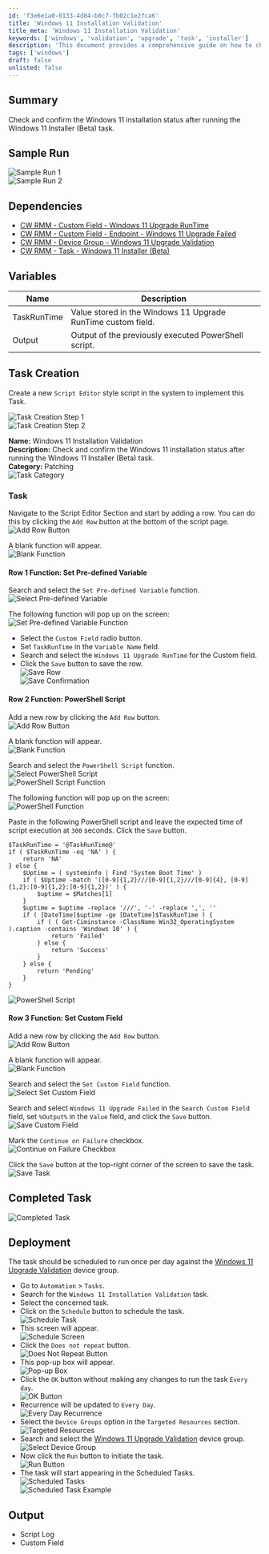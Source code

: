 ```yaml
---
id: 'f3e6e1a0-0133-4d84-b0c7-fb02c1e2fca6'
title: 'Windows 11 Installation Validation'
title_meta: 'Windows 11 Installation Validation'
keywords: ['windows', 'validation', 'upgrade', 'task', 'installer']
description: 'This document provides a comprehensive guide on how to check and confirm the installation status of Windows 11 after executing the Windows 11 Installer (Beta) task, including detailed steps for task creation, dependencies, and scheduling.'
tags: ['windows']
draft: false
unlisted: false
---
```


## Summary

Check and confirm the Windows 11 installation status after running the Windows 11 Installer (Beta) task.

## Sample Run

![Sample Run 1](../../../static/img/Windows-11-Installation-Validation/image_1.png)  
![Sample Run 2](../../../static/img/Windows-11-Installation-Validation/image_2.png)  

## Dependencies

- [CW RMM - Custom Field - Windows 11 Upgrade RunTime](<../custom-fields/Endpoint - Windows 11 Upgrade RunTime.md>)
- [CW RMM - Custom Field - Endpoint - Windows 11 Upgrade Failed](<../custom-fields/Endpoint - Windows 11 Upgrade Failed.md>)
- [CW RMM - Device Group - Windows 11 Upgrade Validation](<../groups/Upgrade Enabled Windows 11 Compatible Machines.md>)
- [CW RMM - Task - Windows 11 Installer (Beta)](https://proval.itglue.com/DOC-5078775-15835365)

## Variables

| Name         | Description                                                              |
|--------------|--------------------------------------------------------------------------|
| TaskRunTime  | Value stored in the Windows 11 Upgrade RunTime custom field.            |
| Output       | Output of the previously executed PowerShell script.                    |

## Task Creation

Create a new `Script Editor` style script in the system to implement this Task.

![Task Creation Step 1](../../../static/img/Windows-11-Installation-Validation/image_3.png)  
![Task Creation Step 2](../../../static/img/Windows-11-Installation-Validation/image_4.png)  

**Name:** Windows 11 Installation Validation  
**Description:** Check and confirm the Windows 11 installation status after running the Windows 11 Installer (Beta) task.  
**Category:** Patching  
![Task Category](../../../static/img/Windows-11-Installation-Validation/image_5.png)  

### Task

Navigate to the Script Editor Section and start by adding a row. You can do this by clicking the `Add Row` button at the bottom of the script page.  
![Add Row Button](../../../static/img/Windows-11-Installation-Validation/image_6.png)  

A blank function will appear.  
![Blank Function](../../../static/img/Windows-11-Installation-Validation/image_7.png)  

#### Row 1 Function: Set Pre-defined Variable

Search and select the `Set Pre-defined Variable` function.  
![Select Pre-defined Variable](../../../static/img/Windows-11-Installation-Validation/image_8.png)  

The following function will pop up on the screen:  
![Set Pre-defined Variable Function](../../../static/img/Windows-11-Installation-Validation/image_9.png)  

- Select the `Custom Field` radio button.
- Set `TaskRunTime` in the `Variable Name` field.
- Search and select the `Windows 11 Upgrade RunTime` for the Custom field.
- Click the `Save` button to save the row.  
![Save Row](../../../static/img/Windows-11-Installation-Validation/image_10.png)  
![Save Confirmation](../../../static/img/Windows-11-Installation-Validation/image_11.png)  

#### Row 2 Function: PowerShell Script

Add a new row by clicking the `Add Row` button.  
![Add Row Button](../../../static/img/Windows-11-Installation-Validation/image_12.png)  

A blank function will appear.  
![Blank Function](../../../static/img/Windows-11-Installation-Validation/image_7.png)  

Search and select the `PowerShell Script` function.  
![Select PowerShell Script](../../../static/img/Windows-11-Installation-Validation/image_13.png)  
![PowerShell Script Function](../../../static/img/Windows-11-Installation-Validation/image_14.png)  

The following function will pop up on the screen:  
![PowerShell Function](../../../static/img/Windows-11-Installation-Validation/image_15.png)  

Paste in the following PowerShell script and leave the expected time of script execution at `300` seconds. Click the `Save` button.

```
$TaskRunTime = '@TaskRunTime@'
if ( $TaskRunTime -eq 'NA' ) {
    return 'NA'
} else {
    $Uptime = ( systeminfo | Find 'System Boot Time' )
    if ( $Uptime -match '([0-9]{1,2}///[0-9]{1,2}///[0-9]{4}, [0-9]{1,2}:[0-9]{1,2}:[0-9]{1,2})' ) {
        $uptime = $Matches[1]
    }
    $uptime = $uptime -replace '///', '-' -replace ',', ''
    if ( [DateTime]$uptime -ge [DateTime]$TaskRunTime ) {
        if ( ( Get-Ciminstance -ClassName Win32_OperatingSystem ).caption -contains 'Windows 10' ) {
            return 'Failed'
        } else {
            return 'Success'
        }
    } else {
        return 'Pending'
    }
}
```
![PowerShell Script](../../../static/img/Windows-11-Installation-Validation/image_16.png)  

#### Row 3 Function: Set Custom Field

Add a new row by clicking the `Add Row` button.  
![Add Row Button](../../../static/img/Windows-11-Installation-Validation/image_12.png)  

A blank function will appear.  
![Blank Function](../../../static/img/Windows-11-Installation-Validation/image_7.png)  

Search and select the `Set Custom Field` function.  
![Select Set Custom Field](../../../static/img/Windows-11-Installation-Validation/image_17.png)  

Search and select `Windows 11 Upgrade Failed` in the `Search Custom Field` field, set `%Output%` in the `Value` field, and click the `Save` button.  
![Save Custom Field](../../../static/img/Windows-11-Installation-Validation/image_18.png)  

Mark the `Continue on Failure` checkbox.  
![Continue on Failure Checkbox](../../../static/img/Windows-11-Installation-Validation/image_19.png)  

Click the `Save` button at the top-right corner of the screen to save the task.  
![Save Task](../../../static/img/Windows-11-Installation-Validation/image_20.png)  

## Completed Task

![Completed Task](../../../static/img/Windows-11-Installation-Validation/image_21.png)  

## Deployment

The task should be scheduled to run once per day against the [Windows 11 Upgrade Validation](<../groups/Upgrade Enabled Windows 11 Compatible Machines.md>) device group.

- Go to `Automation` > `Tasks`.
- Search for the `Windows 11 Installation Validation` task.
- Select the concerned task.
- Click on the `Schedule` button to schedule the task.  
![Schedule Task](../../../static/img/Windows-11-Installation-Validation/image_22.png)  
- This screen will appear.  
![Schedule Screen](../../../static/img/Windows-11-Installation-Validation/image_23.png)  
- Click the `Does not repeat` button.  
![Does Not Repeat Button](../../../static/img/Windows-11-Installation-Validation/image_24.png)  
- This pop-up box will appear.  
![Pop-up Box](../../../static/img/Windows-11-Installation-Validation/image_25.png)  
- Click the `OK` button without making any changes to run the task `Every day`.  
![OK Button](../../../static/img/Windows-11-Installation-Validation/image_26.png)  
- Recurrence will be updated to `Every Day`.  
![Every Day Recurrence](../../../static/img/Windows-11-Installation-Validation/image_27.png)  
- Select the `Device Groups` option in the `Targeted Resources` section.  
![Targeted Resources](../../../static/img/Windows-11-Installation-Validation/image_28.png)  
- Search and select the [Windows 11 Upgrade Validation](<../groups/Upgrade Enabled Windows 11 Compatible Machines.md>) device group.  
![Select Device Group](../../../static/img/Windows-11-Installation-Validation/image_29.png)  
- Now click the `Run` button to initiate the task.  
![Run Button](../../../static/img/Windows-11-Installation-Validation/image_30.png)  
- The task will start appearing in the Scheduled Tasks.  
![Scheduled Tasks](../../../static/img/Windows-11-Installation-Validation/image_31.png)  
![Scheduled Task Example](../../../static/img/Windows-11-Installation-Validation/image_32.png)  

## Output

- Script Log
- Custom Field
